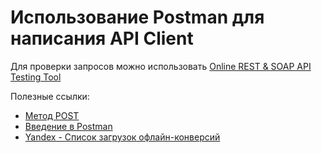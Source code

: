 # Использование Postman для написания API Client

Для проверки запросов можно использовать [Online REST & SOAP API Testing Tool](https://reqbin.com/)



Полезные ссылки:

- [Метод POST](https://developer.mozilla.org/ru/docs/Web/HTTP/Methods/POST)  
- [Введение в Postman](https://habr.com/ru/company/kolesa/blog/351250/)  
- [Yandex - Список загрузок офлайн-конверсий](https://yandex.ru/dev/metrika/doc/api2/management/offline_conversion/findall.html)   